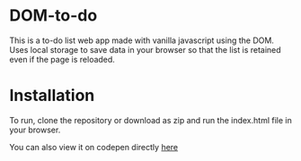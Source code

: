 # DOM-to-do

This is a to-do list web app made with vanilla javascript using the DOM. Uses local storage to save data in your browser so that the list is retained even if the page is reloaded.

# Installation

To run, clone the repository or download as zip and run the index.html file in your browser.

You can also view it on codepen directly [here](https://codepen.io/anshuman9999/pen/XWXrRJX)
